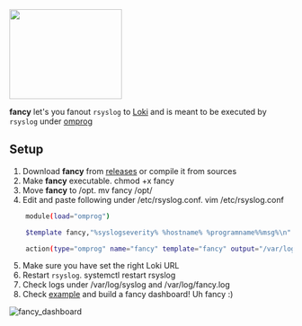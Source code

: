 <img src="https://user-images.githubusercontent.com/20154956/67162203-297e5300-f362-11e9-899b-4644d3084a02.png" width="200" height="160">

**fancy** let's you fanout `rsyslog` to [Loki](https://github.com/grafana/loki) and is meant to be executed by `rsyslog` under
[omprog](http://www.rsyslog.com/doc/master/configuration/modules/omprog.html)


## Setup

1. Download **fancy** from [releases](https://github.com/negbie/fancy/releases) or compile it from sources
2. Make **fancy** executable. chmod +x fancy
3. Move **fancy** to /opt. mv fancy /opt/
4. Edit and paste following under /etc/rsyslog.conf. vim /etc/rsyslog.conf

```bash
    module(load="omprog")

    $template fancy,"%syslogseverity% %hostname% %programname%%msg%\n"

    action(type="omprog" name="fancy" template="fancy" output="/var/log/fancy.log" binary="/opt/fancy -lokiurl http://lokihost:3100")
```
5. Make sure you have set the right Loki URL
6. Restart `rsyslog`. systemctl restart rsyslog
7. Check logs under /var/log/syslog and /var/log/fancy.log
8. Check [example](https://github.com/negbie/fancy/tree/master/example) and build a fancy dashboard! Uh fancy :)

![fancy_dashboard](https://user-images.githubusercontent.com/20154956/67338148-cab70600-f528-11e9-97c3-5782e4714193.png)